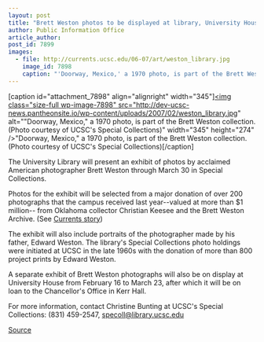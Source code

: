 ```yaml
---
layout: post
title: "Brett Weston photos to be displayed at library, University House"
author: Public Information Office
article_author: 
post_id: 7899
images:
  - file: http://currents.ucsc.edu/06-07/art/weston_library.jpg
    image_id: 7898
    caption: "'Doorway, Mexico,' a 1970 photo, is part of the Brett Weston collection. (Photo courtesy of UCSC's Special Collections)"
---
```


[caption id="attachment_7898" align="alignright" width="345"]<a href="http://dev-ucsc-news.pantheonsite.io/wp-content/uploads/2007/02/weston_library.jpg"><img class="size-full wp-image-7898" src="http://dev-ucsc-news.pantheonsite.io/wp-content/uploads/2007/02/weston_library.jpg" alt=""Doorway, Mexico," a 1970 photo, is part of the Brett Weston collection. (Photo courtesy of UCSC's Special Collections)" width="345" height="274" /></a>"Doorway, Mexico," a 1970 photo, is part of the Brett Weston collection. (Photo courtesy of UCSC's Special Collections)[/caption]
<a name="content" id="content"></a>
<p>
  The University Library will present an exhibit of photos by acclaimed American photographer Brett Weston through March 30 in Special Collections.
</p>
<p>
  Photos for the exhibit will be selected from a major donation of over 200 photographs that the campus received last year--valued at more than $1 million-- from Oklahoma collector Christian Keesee and the Brett Weston Archive. (See <a href="http://currents.ucsc.edu/05-06/05-22/weston.asp">Currents story</a>)
</p>
<p>
  The exhibit will also include portraits of the photographer made by his father, Edward Weston. The library's Special Collections photo holdings were initiated at UCSC in the late 1960s with the donation of more than 800 project prints by Edward Weston.
</p>
<p>
  A separate exhibit of Brett Weston photographs will also be on display at University House from February 16 to March 23, after which it will be on loan to the Chancellor's Office in Kerr Hall.
</p>
<p>
  For more information, contact Christine Bunting at UCSC's Special Collections: (831) 459-2547, <a href="mailto:specoll@library.ucsc.edu">specoll@library.ucsc.edu</a>
</p>
<p><a href="http://www1.ucsc.edu/currents/06-07/02-12/brief-weston.asp" title="Permalink to brief-weston">Source</a></p>
